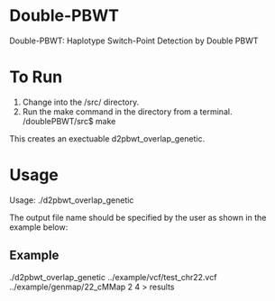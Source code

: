 # Double-PBWT

Double-PBWT: Haplotype Switch-Point Detection by Double PBWT

# To Run

1) Change into the /src/ directory.
2) Run the make command in the directory from a terminal.
<your-home-path>/doublePBWT/src$ make

This creates an exectuable d2pbwt_overlap_genetic.

# Usage

Usage: ./d2pbwt_overlap_genetic <vcf-file> <genetic-mapping-file> <min-length-in-cM> <max-overlap-in-sites>

The output file name should be specified by the user as shown in the example below:

## Example

./d2pbwt_overlap_genetic ../example/vcf/test_chr22.vcf ../example/genmap/22_cMMap 2 4 > results
